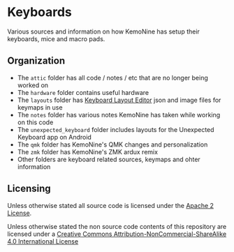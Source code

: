 # Keyboards

Various sources and information on how KemoNine has setup their keyboards, mice and macro pads.

## Organization

- The ```attic``` folder has all code / notes / etc that are no longer being worked on
- The ```hardware``` folder contains useful hardware
- The ```layouts``` folder has [Keyboard Layout Editor](http://www.keyboard-layout-editor.com/) json and image files for keymaps in use
- The ```notes``` folder has various notes KemoNine has taken while working on this code
- The ```unexpected_keyboard``` folder includes layouts for the Unexpected Keyboard app on Android
- The ```qmk``` folder has KemoNine's QMK changes and personalization
- The ```zmk``` folder has KemoNine's ZMK ardux remix
- Other folders are keyboard related sources, keymaps and ohter information

## Licensing

Unless otherwise stated all source code is licensed under the [Apache 2 License](LICENSE-APACHE-2.0.txt).

Unless otherwise stated the non source code contents of this repository are licensed under a [Creative Commons Attribution-NonCommercial-ShareAlike 4.0 International License](LICENSE-CC-Attribution-NonCommercial-ShareAlike-4.0-International.txt)

